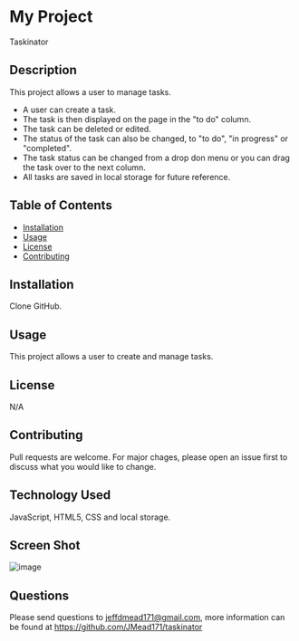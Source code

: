 # My Project
Taskinator

## Description
This project allows a user to manage tasks.
- A user can create a task.
- The task is then displayed on the page in the "to do" column.
- The task can be deleted or edited.
- The status of the task can also be changed, to "to do",  "in progress" or "completed".
- The task status can be changed from a drop don menu or you can drag the task over to the next column.
- All tasks are saved in local storage for future reference.  


  
## Table of Contents
  
  * [Installation](#installation)
  * [Usage](#usage)
  * [License](#license)
  * [Contributing](#contributing)
  

## Installation
Clone GitHub.
  
  
## Usage 
This project allows a user to create and manage tasks.



## License
N/A 
  

## Contributing
Pull requests are welcome. For major chages, please open an issue first to discuss what you would like to change.
  

## Technology Used
JavaScript, HTML5, CSS and local storage.


## Screen Shot
![image](https://user-images.githubusercontent.com/64744763/107153293-b3c53e80-693a-11eb-87c5-db5f935b874f.png)  
  
## Questions
Please send questions to jeffdmead171@gmail.com, more information can be found at https://github.com/JMead171/taskinator